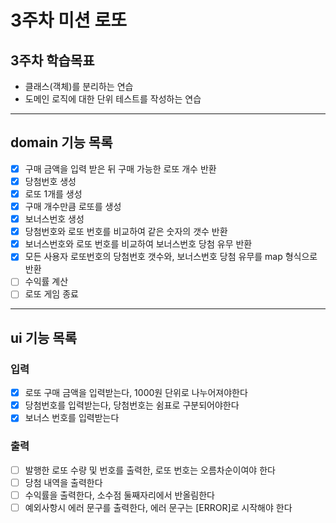 # 3주차 미션 로또   
## 3주차 학습목표
 - 클래스(객체)를 분리하는 연습 
 - 도메인 로직에 대한 단위 테스트를 작성하는 연습

---
## domain 기능 목록
 - [x] 구매 금액을 입력 받은 뒤 구매 가능한 로또 개수 반환
 - [x] 당첨번호 생성
 - [x] 로또 1개를 생성
 - [x] 구매 개수만큼 로또를 생성
 - [x] 보너스번호 생성
 - [x] 당첨번호와 로또 번호를 비교하여 같은 숫자의 갯수 반환
 - [x] 보너스번호와 로또 번호를 비교하여 보너스번호 당첨 유무 반환
 - [x] 모든 사용자 로또번호의 당첨번호 갯수와, 보너스번호 당첨 유무를 map 형식으로 반환
 - [ ] 수익률 계산
 - [ ] 로또 게임 종료

---

## ui 기능 목록

### 입력
- [x] 로또 구매 금액을 입력받는다, 1000원 단위로 나누어져야한다
- [x] 당첨번호를 입력받는다, 당첨번호는 쉼표로 구분되어야한다
- [x] 보너스 번호를 입력받는다

### 출력
- [ ] 발행한 로또 수량 및 번호를 출력한, 로또 번호는 오름차순이여야 한다
- [ ] 당첨 내역을 출력한다
- [ ] 수익률을 출력한다, 소수점 둘째자리에서 반올림한다
- [ ] 예외사항시 에러 문구를 출력한다, 에러 문구는 [ERROR]로 시작해야 한다